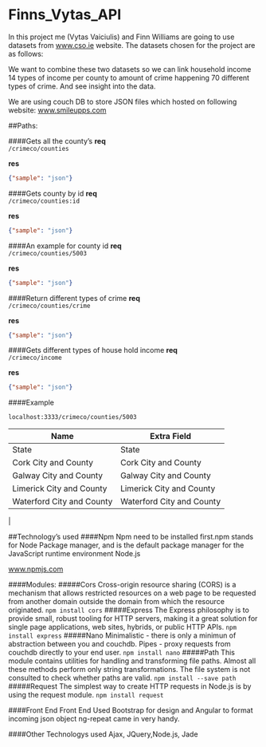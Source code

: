 # Finns_Vytas_API

In this project me (Vytas Vaiciulis) and Finn Williams are going to use datasets from www.cso.ie website.
The datasets chosen for the project are as follows:

We want to combine these two datasets so we can link household income 14 types of income per county to amount of crime happening 70 different types of crime. And see insight into the data.

We are using couch DB to store JSON files which hosted on following website: www.smileupps.com


##Paths:

####Gets all the county’s
**req**  
`/crimeco/counties`

**res**  
```json
{"sample": "json"}
```

####Gets county by id
**req**  
`/crimeco/counties:id`

**res**  
```json
{"sample": "json"}
```

####An example for county id
**req**  
`/crimeco/counties/5003`

**res**  
```json
{"sample": "json"}
```

####Return different types of crime 
**req**  
`/crimeco/counties/crime`

**res**  
```json
{"sample": "json"}
```

####Gets different types of house hold income
**req**  
`/crimeco/income`

**res**  
```json
{"sample": "json"}
```

####Example

`localhost:3333/crimeco/counties/5003`

Name  | Extra Field
------------- | -------------
State|State
Cork City and County  | Cork City and County
Galway City and County|Galway City and County
Limerick City and County|Limerick City and County
Waterford City and County|Waterford City and County
|



##Technology’s used
####Npm
Npm need to be installed first.npm stands for Node Package manager, and is the default package manager for the JavaScript runtime environment Node.js

www.npmjs.com

####Modules: 
#####Cors
Cross-origin resource sharing (CORS) is a mechanism that allows restricted resources on a web page to be requested from another domain outside the domain from which the resource originated.
`npm install cors`
#####Express
The Express philosophy is to provide small, robust tooling for HTTP servers, making it a great solution for single page applications, web sites, hybrids, or public HTTP APIs.
`npm install express`
#####Nano
Minimalistic - there is only a minimun of abstraction between you and couchdb.
Pipes - proxy requests from couchdb directly to your end user.
`npm install nano`
#####Path
This module contains utilities for handling and transforming file paths. Almost all these methods perform only string transformations. The file system is not consulted to check whether paths are valid.
`npm install --save path`
#####Request
The simplest way to create HTTP requests in Node.js is by using the request module.
`npm install request`


####Front End
Front End
Used Bootstrap for design and Angular to format incoming json object ng-repeat came in very handy.

####Other Technologys used 
Ajax, JQuery,Node.js, Jade









